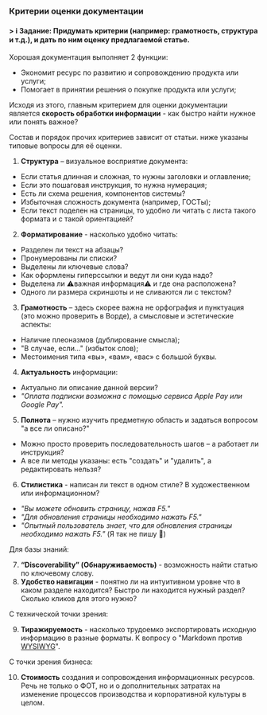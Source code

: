 ### Критерии оценки документации
#### > :information_source: **Задание:** Придумать критерии (например: грамотность, структура и т.д.), и дать по ним оценку предлагаемой статье.

Хорошая документация выполняет 2 функции:
- Экономит ресурс по развитию и сопровождению продукта или услуги;
- Помогает в принятии решения о покупке продукта или услуги;

Исходя из этого, главным критерием для оценки документации является **скорость обработки информации** - как быстро найти нужное или понять важное?

Состав и порядок прочих критериев зависит от статьи.
ниже указаны типовые вопросы для её оценки.

1. **Структура** – визуальное восприятие документа:
- Если статья длинная и сложная, то нужны заголовки и оглавление;
- Если это пошаговая инструкция, то нужна нумерация;
- Есть ли схема решения, компонентов системы?
- Избыточная сложность документа (например, ГОСТы);
- Если текст поделен на страницы, то удобно ли читать с листа такого формата и с такой ориентацией?
2. **Форматирование** - насколько удобно читать:
- Разделен ли текст на абзацы?
- Пронумерованы ли списки?
- Выделены ли ключевые слова?
- Как оформлены гиперссылки и ведут ли они куда надо?
- Выделена ли :warning:важная информация:warning: и где она расположена?
- Одного ли размера скриншоты и не сливаются ли с текстом?
3. **Грамотность** – здесь скорее важна не орфография и пунктуация (это можно проверить в Ворде), а смысловые и эстетические аспекты:
- Наличие плеоназмов (дублирование смысла);
- "В случае, если..." (избыток слов);
- Местоимения типа «вы», «вам», «вас» с большой буквы.
4. **Актуальность** информации:
- Актуально ли описание данной версии?
- *"Оплата подписки возможна с помощью сервиса Apple Pay или Google Pay".*
5. **Полнота** – нужно изучить предметную область и задаться вопросом "а все ли описано?"
- Можно просто проверить последовательность шагов – а работает ли инструкция?
- А все ли методы указаны: есть "создать" и "удалить", а редактировать нельзя?
6. **Стилистика** - написан ли текст в одном стиле? В художественном или информационном?
- *"Вы можете обновить страницу, нажав F5."*
- *"Для обновления страницы необходимо нажать F5."*
- *"Опытный пользователь знает, что для обновления страницы необходимо нажать F5."* (Я так не пишу :slightly_smiling_face:)

Для базы знаний:

7. **“Discoverability” (Обнаруживаемость)** - возможность найти статью по ключевому слову.
8. **Удобство навигации** - понятно ли на интуитивном уровне что в каком разделе находится? Быстро ли находится нужный раздел? Сколько кликов для этого нужно?

С технической точки зрения:

9. **Тиражируемость** - насколько трудоемко экспортировать исходную информацию в разные форматы. К вопросу о "Markdown против [WYSIWYG](https://ru.wikipedia.org/wiki/WYSIWYG)".

С точки зрения бизнеса:

10. **Стоимость** создания и сопровождения информационных ресурсов. Речь не только о ФОТ, но и о дополнительных затратах на изменение процессов производства и корпоративной культуры в целом.
